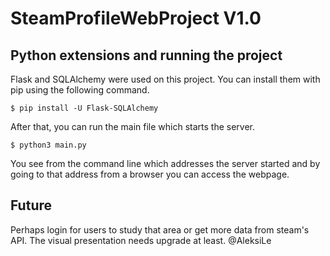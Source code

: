# SteamProfileWebProject V1.0

## Python extensions and running the project

Flask and SQLAlchemy were used on this project. You can install them with pip using the following command.
```
$ pip install -U Flask-SQLAlchemy
```
After that, you can run the main file which starts the server.
```
$ python3 main.py
```
You see from the command line which addresses the server started and by going to that address from a browser you can access the webpage.
## Future

Perhaps login for users to study that area or get more data from steam's API. The visual presentation needs upgrade at least.
@AleksiLe
